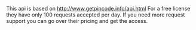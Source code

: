 This api is based on http://www.getpincode.info/api.html
For a free license they have only 100 requests accepted per day.
If you need more request support you can go over their pricing and get the access.
